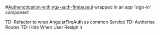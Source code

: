 #[Authenctication with ngx-auth-firebaseui](https://github.com/AnthonyNahas/ngx-auth-firebaseui) wrapped in an app 'sign-in' component

TD: Refactor to wrap AngularFireAuth as common Service
TD: Authorise Routes
TD: Hide When User ResignIn
